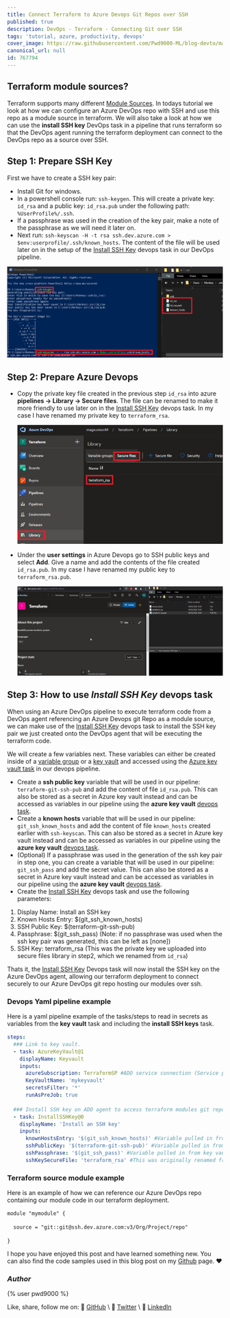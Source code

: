 ```yaml
---
title: Connect Terraform to Azure Devops Git Repos over SSH
published: true
description: DevOps - Terraform - Connecting Git over SSH
tags: 'tutorial, azure, productivity, devops'
cover_image: https://raw.githubusercontent.com/Pwd9000-ML/blog-devto/master/posts/DevOps-Terraform-Git-Ssh/assets/main-tf-ado1.png
canonical_url: null
id: 767794
---
```


## Terraform module sources?

Terraform supports many different [Module Sources](https://www.terraform.io/docs/language/modules/sources.html). In todays tutorial we look at how we can configure an Azure DevOps repo with SSH and use this repo as a module source in terraform. We will also take a look at how we can use the **install SSH key** DevOps task in a pipeline that runs terraform so that the DevOps agent running the terraform deployment can connect to the DevOps repo as a source over SSH.

## Step 1: Prepare SSH Key

First we have to create a SSH key pair:

- Install Git for windows.
- In a powershell console run: `ssh-keygen`. This will create a private key: `id_rsa` and a public key: `id_rsa.pub` under the following path: `%UserProfile%/.ssh`.
- If a passphrase was used in the creation of the key pair, make a note of the passphrase as we will need it later on.
- Next run: `ssh-keyscan -H -t rsa ssh.dev.azure.com > $env:userprofile/.ssh/known_hosts`. The content of the file will be used later on in the setup of the [Install SSH Key](https://github.com/MicrosoftDocs/azure-devops-docs/blob/master/docs/pipelines/tasks/utility/install-ssh-key.md) devops task in our DevOps pipeline.

![sshkey](https://raw.githubusercontent.com/Pwd9000-ML/blog-devto/master/posts/DevOps-Terraform-Git-Ssh/assets/sshkey.png)

## Step 2: Prepare Azure Devops

- Copy the private key file created in the previous step `id_rsa` into azure **pipelines -> Library -> Secure files**. The file can be renamed to make it more friendly to use later on in the [Install SSH Key](https://github.com/MicrosoftDocs/azure-devops-docs/blob/master/docs/pipelines/tasks/utility/install-ssh-key.md) devops task. In my case I have renamed my private key to `terraform_rsa`.

  ![securefile01](https://raw.githubusercontent.com/Pwd9000-ML/blog-devto/master/posts/DevOps-Terraform-Git-Ssh/assets/secfile.png)

- Under the **user settings** in Azure Devops go to SSH public keys and select **Add**. Give a name and add the contents of the file created `id_rsa.pub`. In my case I have renamed my public key to `terraform_rsa.pub`.

  ![sshpub01](https://raw.githubusercontent.com/Pwd9000-ML/blog-devto/master/posts/DevOps-Terraform-Git-Ssh/assets/sshpub1.gif)

## Step 3: How to use _Install SSH Key_ devops task

When using an Azure DevOps pipeline to execute terraform code from a DevOps agent referencing an Azure Devops git Repo as a module source, we can make use of the [Install SSH Key](https://github.com/MicrosoftDocs/azure-devops-docs/blob/master/docs/pipelines/tasks/utility/install-ssh-key.md) devops task to install the SSH key pair we just created onto the DevOps agent that will be executing the terraform code.

We will create a few variables next. These variables can either be created inside of a [variable group](https://docs.microsoft.com/en-us/azure/devops/pipelines/library/variable-groups?view=azure-devops&tabs=yaml#use-a-variable-group) or a [key vault](https://docs.microsoft.com/en-us/azure/key-vault/general/overview) and accessed using the [Azure key vault task](https://docs.microsoft.com/en-us/azure/devops/pipelines/release/azure-key-vault?view=azure-devops) in our devops pipeline.

- Create a **ssh public key** variable that will be used in our pipeline: `terraform-git-ssh-pub` and add the content of file `id_rsa.pub`. This can also be stored as a secret in Azure key vault instead and can be accessed as variables in our pipeline using the **azure key vault** [devops task](https://docs.microsoft.com/en-us/azure/devops/pipelines/release/azure-key-vault?view=azure-devops).
- Create a **known hosts** variable that will be used in our pipeline: `git_ssh_known_hosts` and add the content of file `known_hosts` created earlier with `ssh-keyscan`. This can also be stored as a secret in Azure key vault instead and can be accessed as variables in our pipeline using the **azure key vault** [devops task](https://docs.microsoft.com/en-us/azure/devops/pipelines/release/azure-key-vault?view=azure-devops).
- (Optional) If a passphrase was used in the generation of the ssh key pair in step one, you can create a variable that will be used in our pipeline: `git_ssh_pass` and add the secret value. This can also be stored as a secret in Azure key vault instead and can be accessed as variables in our pipeline using the **azure key vault** [devops task](https://docs.microsoft.com/en-us/azure/devops/pipelines/release/azure-key-vault?view=azure-devops).
- Create the [Install SSH Key](https://github.com/MicrosoftDocs/azure-devops-docs/blob/master/docs/pipelines/tasks/utility/install-ssh-key.md) devops task and use the following parameters:

1. Display Name: Install an SSH key
2. Known Hosts Entry: $(git_ssh_known_hosts)
3. SSH Public Key: $(terraform-git-ssh-pub)
4. Passphrase: $(git_ssh_pass) (Note: if no passphrase was used when the ssh key pair was generated, this can be left as [none])
5. SSH Key: terraform_rsa (This was the private key we uploaded into secure files library in step2, which we renamed from `id_rsa`)

Thats it, the [Install SSH Key](https://github.com/MicrosoftDocs/azure-devops-docs/blob/master/docs/pipelines/tasks/utility/install-ssh-key.md) Devops task will now install the SSH key on the Azure DevOps agent, allowing our terraform deployment to connect securely to our Azure DevOps git repo hosting our modules over ssh.

### Devops Yaml pipeline example

Here is a yaml pipeline example of the tasks/steps to read in secrets as variables from the **key vault** task and including the **install SSH keys** task.

```yaml
steps:
  ### Link to key vault.
  - task: AzureKeyVault@1
    displayName: Keyvault
    inputs:
      azureSubscription: TerraformSP #ADO service connection (Service principal)
      KeyVaultName: 'mykeyvault'
      secretsFilter: '*'
      runAsPreJob: true

  ### Install SSH key on ADO agent to access terraform modules git repo.
  - task: InstallSSHKey@0
    displayName: 'Install an SSH key'
    inputs:
      knownHostsEntry: '$(git_ssh_known_hosts)' #Variable pulled in from key vault via key vault task above.
      sshPublicKey: '$(terraform-git-ssh-pub)' #Variable pulled in from key vault via key vault task above.
      sshPassphrase: '$(git_ssh_pass)' #Variable pulled in from key vault via key vault task above.
      sshKeySecureFile: 'terraform_rsa' #This was originally renamed from id_rsa and uploaded into secure files library on the project hosting our TF modules repo
```

### Terraform source module example

Here is an example of how we can reference our Azure DevOps repo containing our module code in our terraform deployment.

```hcl
module "mymodule" {

  source = "git::git@ssh.dev.azure.com:v3/Org/Project/repo"

}
```

I hope you have enjoyed this post and have learned something new. You can also find the code samples used in this blog post on my [Github](https://github.com/Pwd9000-ML/blog-devto/tree/master/posts/Devops-Terraform-Git-Ssh/code) page. :heart:

### _Author_

{% user pwd9000 %}

Like, share, follow me on: :octopus: [GitHub](https://github.com/Pwd9000-ML) \ :penguin: [Twitter](https://twitter.com/pwd9000) \ :space_invader: [LinkedIn](https://www.linkedin.com/in/marcel-l-61b0a96b/)
